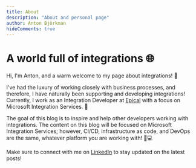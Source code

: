 ```yaml
---
title: About
description: "About and personal page"
author: Anton Björkman
hideComments: true
---
```



# A world full of integrations 🌐

Hi, I'm Anton, and a warm welcome to my page about integrations! 🚀

I've had the luxury of working closely with business processes, and therefore, I have naturally been supporting and developing integrations! Currently, I work as an Integration Developer at [Epical](https://www.epicalgroup.com) with a focus on Microsoft Integration Services. 💼

The goal of this blog is to inspire and help other developers working with integrations. The content on this blog will be focused on Microsoft Integration Services; however, CI/CD, infrastructure as code, and DevOps are the same, whatever platform you are working with! 🔗💻


Make sure to connect with me on [LinkedIn](https://se.linkedin.com/in/anton-bj%C3%B6rkman-447a1a1b1) to stay updated on the latest posts!